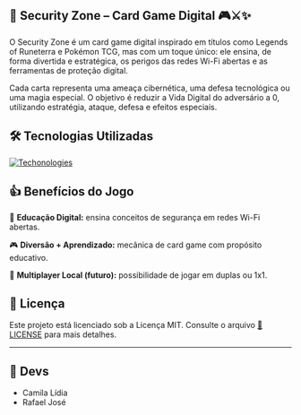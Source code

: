 ## 🔐 Security Zone – Card Game Digital 🎮⚔️✨

O Security Zone é um card game digital inspirado em títulos como Legends of Runeterra e Pokémon TCG, mas com um toque único: ele ensina, de forma divertida e estratégica, os perigos das redes Wi-Fi abertas e as ferramentas de proteção digital.

Cada carta representa uma ameaça cibernética, uma defesa tecnológica ou uma magia especial. O objetivo é reduzir a Vida Digital do adversário a 0, utilizando estratégia, ataque, defesa e efeitos especiais.

## 🛠️ Tecnologias Utilizadas

[![Techonologies](https://skillicons.dev/icons?i=react,mysql,js,html,css,figma,git,vscode,vite)](https://skillicons.dev)

## 👍 Benefícios do Jogo

🧠 **Educação Digital:** ensina conceitos de segurança em redes Wi-Fi abertas.

🎮 **Diversão + Aprendizado:** mecânica de card game com propósito educativo.

👥 **Multiplayer Local (futuro):** possibilidade de jogar em duplas ou 1x1.

## 📜 Licença

Este projeto está licenciado sob a Licença MIT. Consulte o arquivo [📜 LICENSE](LICENSE) para mais detalhes.

---

## 👥 Devs

- Camila Lídia
- Rafael José
